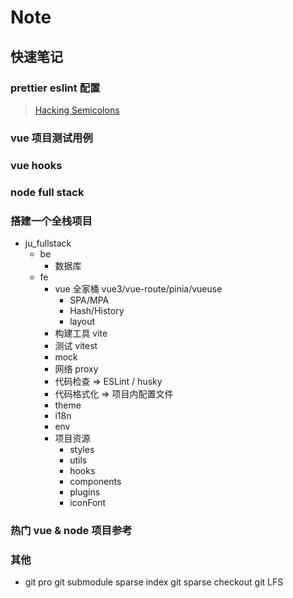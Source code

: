 # Note

## 快速笔记

### prettier eslint 配置

> [Hacking Semicolons](https://slides.com/evanyou/semicolons)

### vue 项目测试用例

### vue hooks

### node full stack

### 搭建一个全栈项目

- ju_fullstack
  - be
    - 数据库
  - fe
    - vue 全家桶 vue3/vue-route/pinia/vueuse
      - SPA/MPA
      - Hash/History
      - layout
    - 构建工具 vite
    - 测试 vitest
    - mock
    - 网络 proxy
    - 代码检查 => ESLint / husky
    - 代码格式化 => 项目内配置文件
    - theme
    - i18n
    - env
    - 项目资源
      - styles
      - utils
      - hooks
      - components
      - plugins
      - iconFont

### 热门 vue & node 项目参考

### 其他

- git
  pro git
  submodule
  sparse index
  git sparse checkout
  git LFS
